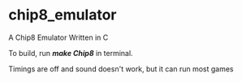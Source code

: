 # chip8_emulator
A Chip8 Emulator Written in C

To build, run ***make Chip8*** in terminal.

Timings are off and sound doesn't work, but it can run most games

